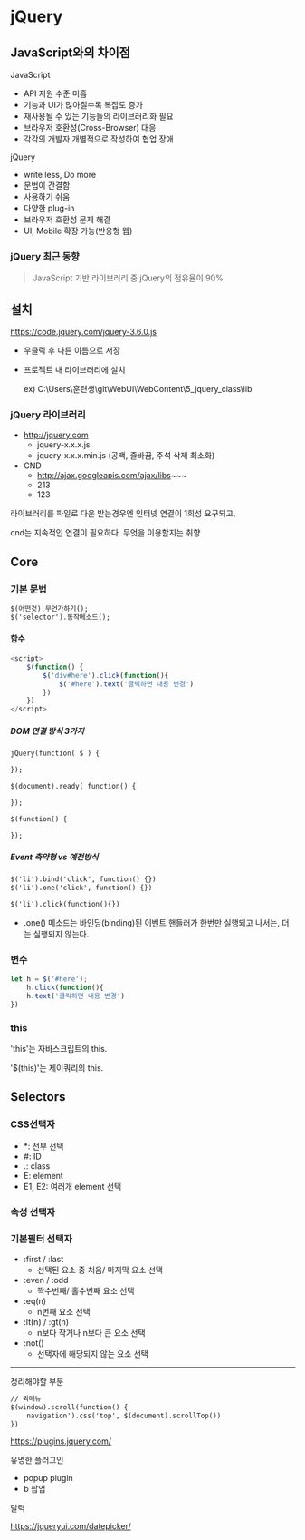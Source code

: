 # jQuery

## JavaScript와의 차이점

JavaScript

- API 지원 수준 미흡
- 기능과 UI가 많아질수록 복잡도 증가
- 재사용될 수 있는 기능들의 라이브러리화 필요
- 브라우저 호환성(Cross-Browser) 대응
- 각각의 개발자 개별적으로 작성하여 협업 장애



jQuery

- write less, Do more
- 문법이 간결함
- 사용하기 쉬움
- 다양한 plug-in
- 브라우저 호환성 문제 해결
- UI, Mobile 확장 가능(반응형 웹)

### jQuery 최근 동향

> JavaScript 기반 라이브러리 중 jQuery의 점유율이 90%



## 설치

https://code.jquery.com/jquery-3.6.0.js

- 우클릭 후 다른 이름으로 저장

- 프로젝트 내 라이브러리에 설치

  ex) C:\Users\훈련생\git\WebUI\WebContent\5_jquery_class\lib



### jQuery 라이브러리

- http://jquery.com
  - jquery-x.x.x.js
  - jquery-x.x.x.min.js (공백, 줄바꿈, 주석 삭제 최소화)
- CND
  - http://ajax.googleapis.com/ajax/libs~~~
  - 213
  - 123



라이브러리를 파일로 다운 받는경우엔 인터넷 연결이 1회성 요구되고,

cnd는 지속적인 연결이 필요하다. 무엇을 이용할지는 취향





## Core

### 기본 문법

```html
$(어떤것).무언가하기();
$('selector').동작메소드();
```



#### 함수

```javascript
<script>
	$(function() {
		$('div#here').click(function(){
			$('#here').text('클릭하면 내용 변경')
		})
	})
</script>
```



##### DOM 연결 방식 3가지

```html
jQuery(function( $ ) {

});

$(document).ready( function() {

});

$(function() {

});
```



##### Event 축약형 vs 예전방식

```html
$('li').bind('click', function() {})
$('li').one('click', function() {})

$('li').click(function(){})
```

- .one() 메소드는 바인딩(binding)된 이벤트 핸들러가 한번만 실행되고 나서는, 더는 실행되지 않는다.





### 변수

```javascript
let h = $('#here');
	h.click(function(){
	h.text('클릭하면 내용 변경')
})
```



### this

'this'는 자바스크립트의 this.

'$(this)'는 제이쿼리의 this.





## Selectors



### CSS선택자

- *: 전부 선택
- #: ID
- .: class
- E: element
- E1, E2: 여러개 element 선택



### 속성 선택자



### 기본필터 선택자

- :first / :last 
  - 선택된 요소 중 처음/ 마지막 요소 선택
- :even / :odd
  - 짝수번째/ 홀수번째 요소 선택
- :eq(n)
  - n번째 요소 선택
- :lt(n) / :gt(n)
  - n보다 작거나 n보다 큰 요소 선택
- :not()
  - 선택자에 해당되지 않는 요소 선택





------

정리해야할 부분



```html
// 퀵메뉴
$(window).scroll(function() {
	navigation').css('top', $(document).scrollTop())
})
```



https://plugins.jquery.com/

유명한 플러그인

- popup plugin
- b 팝업





달력

https://jqueryui.com/datepicker/